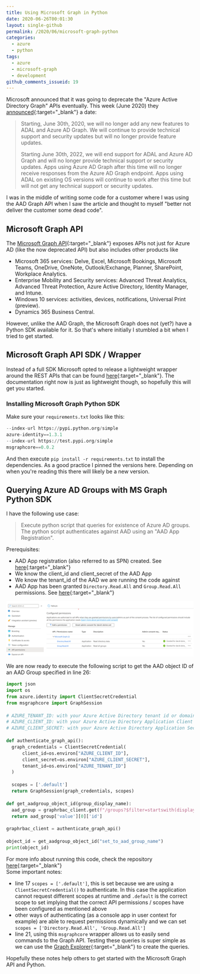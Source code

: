 ```yaml
---
title: Using Microsoft Graph in Python
date: 2020-06-26T00:01:30
layout: single-github
permalink: /2020/06/microsoft-graph-python
categories:
  - azure
  - python
tags:
  - azure
  - microsoft-graph
  - development
github_comments_issueid: 19
---
```


Microsoft announced that it was going to deprecate the "Azure Active Directory Graph" APIs eventually. This week (June 2020) they [announced](https://techcommunity.microsoft.com/t5/azure-active-directory-identity/update-your-applications-to-use-microsoft-authentication-library/ba-p/1257363){:target="_blank"} a date: 

> Starting, June 30th, 2020, we will no longer add any new features to ADAL and Azure AD Graph. We will continue to provide technical support and security updates but will no longer provide feature updates.
> 
> Starting June 30th, 2022, we will end support for ADAL and Azure AD Graph and will no longer provide technical support or security updates. Apps using Azure AD Graph after this time will no longer receive responses from the Azure AD Graph endpoint. Apps using ADAL on existing OS versions will continue to work after this time but will not get any technical support or security updates.

I was in the middle of writing some code for a customer where I was using the AAD Graph API when I saw the article and thought to myself "better not deliver the customer some dead code".

## Microsoft Graph API

The [Microsoft Graph API](https://docs.microsoft.com/en-us/graph/overview?view=graph-rest-1.0){:target="_blank"} exposes APIs not just for Azure AD (like the now deprecated API) but also includes other products like 

- Microsoft 365 services: Delve, Excel, Microsoft Bookings, Microsoft Teams, OneDrive, OneNote, Outlook/Exchange, Planner, SharePoint, Workplace Analytics.
- Enterprise Mobility and Security services: Advanced Threat Analytics, Advanced Threat Protection, Azure Active Directory, Identity Manager, and Intune.
- Windows 10 services: activities, devices, notifications, Universal Print (preview).
- Dynamics 365 Business Central.

However, unlike the AAD Graph, the Microsoft Graph does not (yet?) have a Python SDK available for it. So that's where initially I stumbled a bit when I tried to get started.

## Microsoft Graph API SDK / Wrapper

Instead of a full SDK Microsoft opted to release a lightweight wrapper around the REST APIs that can be found [here](https://github.com/microsoftgraph/msgraph-sdk-python-core){:target="_blank"}. The documentation right now is just as lightweight though, so hopefully this will get you started.<br>

### Installing Microsoft Graph Python SDK

Make sure your `requirements.txt` looks like this:

```python
--index-url https://pypi.python.org/simple
azure-identity==1.3.1
--index-url https://test.pypi.org/simple
msgraphcore==0.0.2
```

And then execute `pip install -r requirements.txt` to install the dependencies. As a good practice I pinned the versions here. Depending on when you're reading this there will likely be a new version.

## Querying Azure AD Groups with MS Graph Python SDK

I have the following use case:

> Execute python script that queries for existence of Azure AD groups. The python script authenticates against AAD using an "AAD App Registration".

Prerequisites:<br>
- AAD App registration (also referred to as SPN) created. See [here](https://docs.microsoft.com/en-us/azure/active-directory/develop/quickstart-register-app){:target="_blank"}
- We know the client_id and client_secret of the AAD App
- We know the tenant_id of the AAD we are running the code against
- AAD App has been granted `Directory.Read.All` and `Group.Read.All` permissions. See [here](https://docs.microsoft.com/en-us/azure/active-directory/develop/quickstart-configure-app-access-web-apis#add-permissions-to-access-web-apis){:target="_blank"}

[![graph app permissions](/media/2020/06/graph_app_permissions.png)](/media/2020/06/graph_app_permissions.png)

We are now ready to execute the following script to get the AAD object ID of an AAD Group specified in line 26:

```python
import json
import os
from azure.identity import ClientSecretCredential
from msgraphcore import GraphSession

# AZURE_TENANT_ID: with your Azure Active Directory tenant id or domain
# AZURE_CLIENT_ID: with your Azure Active Directory Application Client ID
# AZURE_CLIENT_SECRET: with your Azure Active Directory Application Secret

def authenticate_graph_api():
  graph_credentials = ClientSecretCredential(
      client_id=os.environ["AZURE_CLIENT_ID"],
      client_secret=os.environ["AZURE_CLIENT_SECRET"],
      tenant_id=os.environ["AZURE_TENANT_ID"]
  )

  scopes = ['.default']
  return GraphSession(graph_credentials, scopes)

def get_aadgroup_object_id(group_display_name):
  aad_group = graphrbac_client.get(f"/groups?$filter=startswith(displayName, '{group_display_name}')").json()
  return aad_group['value'][0]['id']

graphrbac_client = authenticate_graph_api()

object_id = get_aadgroup_object_id("set_to_aad_group_name")
print(object_id)
```

For more info about running this code, check the repository [here](https://github.com/davidobrien1985/azure-examples/tree/main/python/msgraph){:target="_blank"} <br>
Some important notes:

- line 17 `scopes = ['.default']`, this is set because we are using a `ClientSecretCredential()` to authenticate. In this case the application cannot request different scopes at runtime and `.default` is the correct scope to set implying that the correct API permissions / scopes have been configured as mentioned above
- other ways of authenticating (as a console app in user context for example) are able to request permissions dynamically and we can set `scopes = ['Directory.Read.All', 'Group.Read.All']`
- line 21, using this `msgraphcore` wrapper allows us to easily send commands to the Graph API. Testing these queries is super simple as we can use the [Graph Explorer](https://developer.microsoft.com/en-us/graph/graph-explorer){:target="_blank"} to create the queries.

Hopefully these notes help others to get started with the Microsoft Graph API and Python.